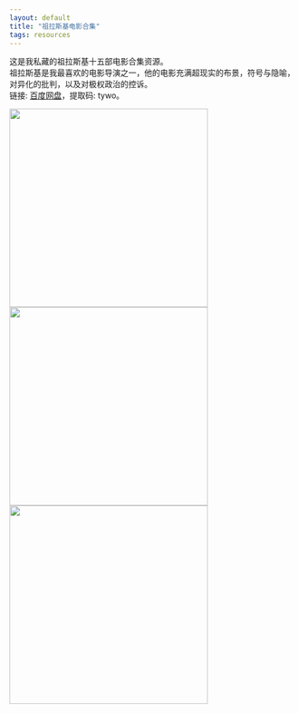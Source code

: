 ```yaml
---
layout: default
title: "祖拉斯基电影合集"
tags: resources
---
```


这是我私藏的祖拉斯基十五部电影合集资源。  
祖拉斯基是我最喜欢的电影导演之一，他的电影充满超现实的布景，符号与隐喻，对异化的批判，以及对极权政治的控诉。  
链接: [百度网盘](https://pan.baidu.com/s/1ElRkN-fGBEa-izcp6kydkQ)，提取码: tywo。   
  
<img src="https://img9.doubanio.com/view/photo/raw/public/p2198540750.jpg" width="350" height="" alt=""/>  
<img src="https://img9.doubanio.com/view/photo/raw/public/p2316293921.jpg" width="350" height="" alt=""/>  
<img src="https://img9.doubanio.com/view/photo/raw/public/p1202154364.jpg" width="350" height="" alt=""/>   
